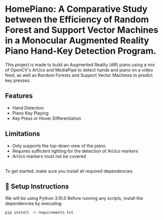 # HomePiano: A Comparative Study between the Efficiency of Random Forest and Support Vector Machines in a Monocular Augmented Reality Piano Hand-Key Detection Program.

This project is made to build an Augmented Reality (AR) piano using a mix of OpenCV's ArUco and MediaPipe to detect hands and piano on a video feed, as well as Random Forests and Support Vector Machines to predict key presses.

## Features

-   Hand Detection
-   Piano Key Playing
-   Key Press or Hover Differentiation

## Limitations

-   Only supports the top-down view of the piano
-   Requires sufficient lighting for the detection of ArUco markers
-   ArUco markers must not be covered

\
To get started, make sure you install all required dependencies.

## 🚀 Setup Instructions

We will be using Python 3.10.0 Before running any scripts, install the dependencies by executing:

``` python
pip install -r requirements.txt
```